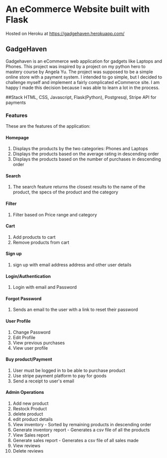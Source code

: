 # An eCommerce Website built with Flask
Hosted on Heroku at https://gadgehaven.herokuapp.com/
## GadgeHaven

Gadgehaven is an eCommerce web application for gadgets like Laptops and Phones.
This project was inspired by a project on my python hero to mastery course by Angela Yu.
The project was supposed to be a simple online store with a payment system. I intended to go
simple, but I decided to challenge myself and implement a fairly complicated eCommerce site.
I am happy I made this decision because I was able to learn a lot in the process.

##Stack
HTML, CSS, Javascript, Flask(Python), Postgresql, Stripe API for payments
### Features
These are the features of the application:
#### Homepage
1. Displays the products by the two categories: Phones and Laptops
2. Displays the products based on the average rating in descending order
3. Displays the products based on the number of purchases in descending order 
#### Search
1. The search feature returns the closest results to the name of the product, the specs of the product and the category
#### Filter
1. Filter based on Price range and category
#### Cart
1. Add products to cart
2. Remove products from cart
#### Sign up
1. sign up with email address address and other user details
#### Login/Authentication
1. Login with email and Password
#### Forgot Password
1. Sends an email to the user with a link to reset their password
#### User Profile
1. Change Password
2. Edit Profile
3. View previous purchases
4. View user profile
#### Buy product/Payment
1. User must be logged in to be able to purchase product
2. Use stripe payment platform to pay for goods
3. Send a receipt to user's email
#### Admin Operations
1. Add new product
2. Restock Product
3. delete product
4. edit product details
5. View inventory - Sorted by remaining products in descending order
6. Generate inventory report - Generates a csv file of all the products
7. View Sales report
8. Generate sales report - Generates a csv file of all sales made
9. View reviews
10. Delete reviews

